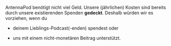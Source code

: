 AntennaPod benötigt nicht viel Geld. Unsere (jährlichen) Kosten sind bereits durch unsere existierenden Spenden **gedeckt**. Deshalb würden wir es vorziehen, wenn du

* deinem Lieblings-Podcast(-enden) spendest oder

* uns mit einem nicht-monetären Beitrag unterstützt.

